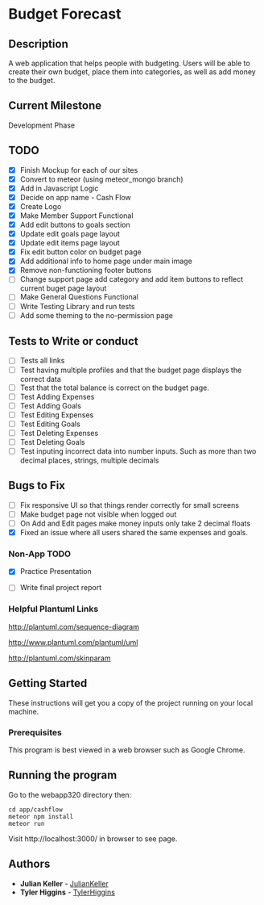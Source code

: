 # Budget Forecast
## Description
A web application that helps people with budgeting.  Users will be able to create their own budget, place them into categories, as well as add money to the budget.


## Current Milestone
Development Phase

## TODO
- [x] Finish Mockup for each of our sites
- [x] Convert to meteor (using meteor_mongo branch)
- [x] Add in Javascript Logic
- [x] Decide on app name - Cash Flow
- [x] Create Logo
- [x] Make Member Support Functional
- [x] Add edit buttons to goals section
- [x] Update edit goals page layout
- [x] Update edit items page layout
- [x] Fix edit button color on budget page
- [x] Add additional info to home page under main image
- [x] Remove non-functioning footer buttons 
- [ ] Change support page add category and add item buttons to reflect current buget page layout
- [ ] Make General Questions Functional
- [ ] Write Testing Library and run tests
- [ ] Add some theming to the no-permission page

## Tests to Write or conduct
- [ ] Tests all links
- [ ] Test having multiple profiles and that the budget page displays the correct data
- [ ] Test that the total balance is correct on the budget page.
- [ ] Test Adding Expenses
- [ ] Test Adding Goals
- [ ] Test Editing Expenses
- [ ] Test Editing Goals
- [ ] Test Deleting Expenses
- [ ] Test Deleting Goals
- [ ] Test inputing incorrect data into number inputs. Such as more than two decimal places, strings, multiple decimals

## Bugs to Fix
- [ ] Fix responsive UI so that things render correctly for small screens
- [ ] Make budget page not visible when logged out
- [ ] On Add and Edit pages make money inputs only take 2 decimal floats
- [x] Fixed an issue where all users shared the same expenses and goals.

### Non-App TODO
- [x] Practice Presentation
- [ ] Write final project report


### Helpful Plantuml Links
http://plantuml.com/sequence-diagram

http://www.plantuml.com/plantuml/uml

http://plantuml.com/skinparam

## Getting Started

These instructions will get you a copy of the project running on your local machine.

### Prerequisites

This program is best viewed in a web browser such as Google Chrome.

## Running the program

Go to the webapp320 directory then:<br/>
```
cd app/cashflow
meteor npm install
meteor run
```

Visit http://localhost:3000/ in browser to see page.
## Authors

* **Julian Keller**  - [JulianKeller](https://github.com/JulianKeller)
* **Tyler Higgins**  - [TylerHiggins](https://github.com/tylerhiggins)
